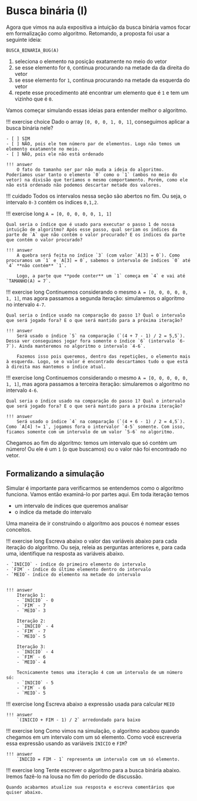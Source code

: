 # Busca binária (I)

Agora que vimos na aula expositiva a intuição da busca binária vamos focar em formalização como algoritmo. Retomando, a proposta foi usar a seguinte ideia:

`BUSCA_BINARIA_BUG(A)`

1. seleciona o elemento na posição exatamente no meio do vetor
2. se esse elemento for `0`, continua procurando na metade da da direita do vetor 
3. se esse elemento for `1`, continua procurando na metade da esquerda do vetor
4. repete esse procedimento até encontrar um elemento que é `1` e tem um vizinho que é `0`.

Vamos começar simulando essas ideias para entender melhor o algoritmo.

!!! exercise choice
    Dado o array `[0, 0, 0, 1, 0, 1]`, conseguimos aplicar a busca binária nele?

    - [ ] SIM
    - [ ] NÃO, pois ele tem número par de elementos. Logo não temos um elemento exatamente no meio.
    - [ ] NÃO, pois ele não está ordenado

    !!! answer
        O fato do tamanho ser par não muda a ideia do algoritmo. Poderíamos usar tanto o elemento `0` como o `1` (ambos no meio do vetor) na divisão que teríamos o mesmo comportamento. Porém, como ele não está ordenado não podemos descartar metade dos valores. 

!!! cuidado
    Todos os intervalos nessa seção são abertos no fim. Ou seja, o intervalo `0-3` contém os índices `0,1,2`. 

!!! exercise long
    `A = [0, 0, 0, 0, 0, 1, 1]`

    Qual seria o índice que é usado para executar o passo 1 de nossa intuição de algoritmo? Após esse passo, qual seriam os índices da parte de `A` que não contém o valor procurado? E os índices da parte que contém o valor procurado?
    
    !!! answer
        A quebra será feita no índice `3` (com valor `A[3] = 0`). Como procuramos um `1` e `A[3] = 0`, sabemos o intervalo de índices `0` até `4` **não contém** `1`. 

        Logo, a parte que **pode conter** um `1` começa em `4` e vai até `TAMANHO(A) = 7`.

!!! exercise long
    Continuemos considerando o mesmo `A = [0, 0, 0, 0, 0, 1, 1]`, mas agora passamos a segunda iteração: simularemos o algoritmo no intervalo `4-7`.

    Qual seria o índice usado na comparação do passo 1? Qual o intervalo que será jogado fora? E o que será mantido para a próxima iteração? 

    !!! answer
        Será usado o índice `5` na comparação (`(4 + 7 - 1) / 2 = 5,5`). Dessa ver conseguimos jogar fora somente o índice `6` (intervalo `6-7`). Ainda manteremos no algoritmo o intervalo `4-6`. 

        Fazemos isso pois queremos, dentro das repetições, o elemento mais à esquerda. Logo, se o valor é encontrado descartamos tudo o que está à direita mas mantemos o índice atual. 

!!! exercise long
    Continuemos considerando o mesmo `A = [0, 0, 0, 0, 0, 1, 1]`, mas agora passamos a terceira iteração: simularemos o algoritmo no intervalo `4-6`.

    Qual seria o índice usado na comparação do passo 1? Qual o intervalo que será jogado fora? E o que será mantido para a próxima iteração? 

    !!! answer
        Será usado o índice `4` na comparação (`(4 + 6 - 1) / 2 = 4,5`). Como `A[4] != 1`, jogamos fora o intervalor `4-5` somente. Com isso, ficamos somente com um intervalo de um valor `5-6` no algoritmo. 
        
Chegamos ao fim do algoritmo: temos um intervalo que só contém um número! Ou ele é um `1` (o que buscamos) ou o valor não foi encontrado no vetor. 

## Formalizando a simulação

Simular é importante para verificarmos se entendemos como o algoritmo funciona. Vamos então examiná-lo por partes aqui. Em toda iteração temos

- um intervalo de índices que queremos analisar
- o índice da metade do intervalo

Uma maneira de ir construindo o algoritmo aos poucos é nomear esses conceitos. 

!!! exercise long 
    Escreva abaixo o valor das variáveis abaixo para cada iteração do algoritmo. Ou seja, releia as perguntas anteriores e, para cada uma, identifique na resposta as variáveis abaixo. 

    - `INICIO` - índice do primeiro elemento do intervalo
    - `FIM` - índice do último elemento dentro do intervalo
    - `MEIO`- índice do elemento na metade do intervalo


    !!! answer
        Iteração 1: 
        - `INICIO` - 0
        - `FIM` - 7
        - `MEIO`- 3

        Iteração 2: 
        - `INICIO` - 4
        - `FIM` - 7
        - `MEIO`- 5

        Iteração 3: 
        - `INICIO` - 4
        - `FIM` - 6
        - `MEIO`- 4
    
        Tecnicamente temos uma iteração 4 com um intervalo de um número só:
        - `INICIO` - 5
        - `FIM` - 6
        - `MEIO`- 5

!!! exercise long
    Escreva abaixo a expressão usada para calcular `MEIO`

    !!! answer
        `(INICIO + FIM - 1) / 2` arredondado para baixo

!!! exercise long
    Como vimos na simulação, o algoritmo acabou quando chegamos em um intervalo com um só elemento. Como você escreveria essa expressão usando as variáveis `INICIO` e `FIM`?

    !!! answer
        `INICIO = FIM - 1` representa um intervalo com um só elemento.

!!! exercise long
    Tente escrever o algoritmo para a busca binária abaixo. Iremos fazê-lo na lousa no fim do período de discussão.

    Quando acabarmos atualize sua resposta e escreva comentários que quiser abaixo. 
